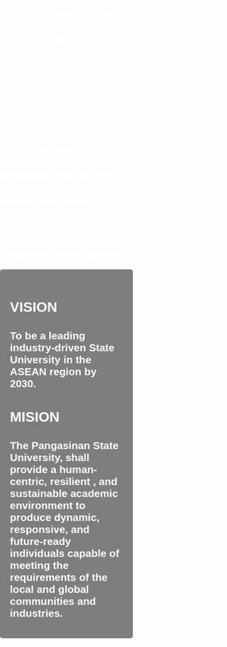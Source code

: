 # group6psuwebsite
<!DOCTYPE html>
<html lang="en">
<head>
    <meta charset="UTF-8">
    <meta name="viewport" content="width=device-width, initial-scale=1.0">
    <title>Homepage PANGASINAN STATE UNIVERSITY</title>
    <style>
        body {
            font-family: Arial, sans-serif;
            margin: 0;
            padding: 0;
            color: white; /* Default text color */
            background-image: url('psubackground.jpg'); /* Full page background image */
            background-size: cover; /* Cover the entire page */
            background-position: center; /* Center the image */
            min-height: 100vh; /* Ensure it takes at least full viewport height */
        }
        .header {
            background-color: rgba(0, 0, 0, 0.5); /* Semi-transparent background for header */
            color: white;
            padding: 10px 20px;
            text-align: left;
        }
        .selection {
            margin: 20px;
            display: flex;
            align-items: center;
        }
        .button {
            background-color: #008CBA; /* Blue */
            border: none;
            color: white;
            padding: 10px 20px;
            text-align: center;
            text-decoration: none;
            display: inline-block;
            margin-right: 20px;
            border-radius: 5px;
            cursor: pointer;
        }
        .button:hover {
            background-color: #005f73; /* Darker blue */
        }
        .content {
            display: flex; /* Use flexbox for layout */
            justify-content: space-between; /* Space between the boxes */
            padding: 20px;
            min-height: 100vh; /* Ensure it takes at least full viewport height */
        }
        .box {
            background-color: rgba(0, 0, 0, 0.5); /* Dark background for boxes */
            padding: 20px;
            border-radius: 5px;
            width: 45%; /* Set width for boxes */
        }
        .overlay {
            position: absolute; /* Position absolute to cover content */
            top: 0;
            left: 0;
            right: 0;
            bottom: 0;
            background-color: rgba(0, 0, 0, 0.5); /* Dark overlay */
            z-index: 1; /* Ensure overlay is above the background */
        }
        .content-inner {
            position: relative; /* Position relative for z-index */
            z-index: 2; /* Ensure content is above the overlay */
        }
    </style>
</head>
<body>

    <div class="header">
        <h1>PANGASINAN STATE UNIVERSITY</h1>
        <div class="selection">
            <a href="home.html" class="button">Home</a>
            <a href="colleges.html" class="button">Colleges</a>
            <a href="C:\Users\geral\OneDrive\Desktop\GROUP 6 FINAL LAB\HOME PAGE\aboutus.html" class="button">About us</a>
        </div>
    </div>

    <div class="content">
        <div class="box">
            <h1>GROUP 6 - CC101 BSIT1</h1>
            <h2>Bumatay, Mica Jean A.<h2>
<h2>Del Fierro, Gerald Jr S.</h2>
<h2>Laurencio, Karl Cedrik R.</h2>
<h2>Leonor, Jhe lourd</h2>
<h2>Ochinang, Messi Leah S.</h2>
<h2>Sinopera, James Michael</h2>
        </div>
        <div class="box">
            <h1>VISION</h1>
            <h2>To be a leading industry-driven State University in the ASEAN region by 2030.</h2>
            <h1>MISION</h1>
            <h2>The Pangasinan State University, shall provide a human-centric, resilient , and sustainable academic environment to produce dynamic, responsive, and future-ready individuals capable of meeting the requirements of the local and global communities and industries.</h2>
        </div>
    </div>

</body>
</html>
